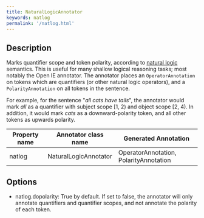 ```yaml
---
title: NaturalLogicAnnotator 
keywords: natlog
permalink: '/natlog.html'
---
```


## Description

Marks quantifier scope and token polarity, according to [natural logic](http://nlp.stanford.edu/projects/natlog.html) semantics. This is useful for many shallow logical reasoning tasks; most notably the Open IE annotator. The annotator places an `OperatorAnnotation` on tokens which are quantifiers (or other natural logic operators), and a `PolarityAnnotation` on all tokens in the sentence. 

For example, for the sentence "*all cats have tails*", the annotator would mark *all* as a quantifier with subject scope [1, 2) and object scope [2, 4). In addition, it would mark *cats* as a downward-polarity token, and all other tokens as upwards polarity.

| Property name | Annotator class name | Generated Annotation |
| --- | --- | --- |
| natlog | NaturalLogicAnnotator | OperatorAnnotation, PolarityAnnotation |

## Options

* natlog.dopolarity: True by default. If set to false, the annotator will only annotate quantifiers and quantifier scopes, and not annotate the polarity of each token.
